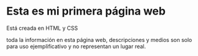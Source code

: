 <h1>Esta es mi primera página web</h1>

Está creada en HTML y CSS

 toda la información en esta página web, descripciones y medios son solo para uso ejemplificativo y no representan un lugar real.
